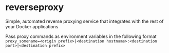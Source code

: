 # reverseproxy
Simple, automated reverse proxying service that integrates with the rest of your Docker applications

Pass proxy commands as environment variables in the following format `proxy_somename=<origin prefix>|<destination hostname>:<destination port>|<destination prefix>`

